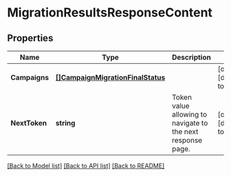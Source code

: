 # MigrationResultsResponseContent

## Properties
Name | Type | Description | Notes
------------ | ------------- | ------------- | -------------
**Campaigns** | [**[]CampaignMigrationFinalStatus**](CampaignMigrationFinalStatus.md) |  | [optional] [default to null]
**NextToken** | **string** | Token value allowing to navigate to the next response page. | [optional] [default to null]

[[Back to Model list]](../README.md#documentation-for-models) [[Back to API list]](../README.md#documentation-for-api-endpoints) [[Back to README]](../README.md)

